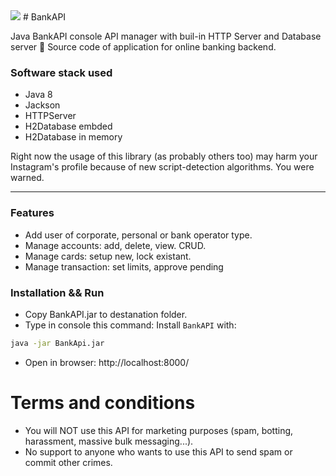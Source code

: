 <img src="https://moneymakerfactory.ru/Pics/loads/multy_img-2-20215610.jpg">
# BankAPI

Java BankAPI console API manager with buil-in HTTP Server and Database server 🚀
Source code of application for online banking backend.

### Software stack used
* Java 8
* Jackson
* HTTPServer
* H2Database embded
* H2Database in memory

Right now the usage of this library (as probably others too) may harm your Instagram's profile because of new script-detection algorithms. You were warned.

---
### Features

* Add user of corporate, personal or bank operator type.
* Manage accounts: add, delete, view. CRUD.
* Manage cards: setup new, lock existant.
* Manage transaction: set limits, approve pending


### Installation && Run
- Copy BankAPI.jar to destanation folder.
- Type in console this command:
Install `BankAPI` with:
``` bash
java -jar BankApi.jar
```
- Open in browser: http://localhost:8000/


# Terms and conditions
* You will NOT use this API for marketing purposes (spam, botting, harassment, massive bulk messaging...).
* No support to anyone who wants to use this API to send spam or commit other crimes.
